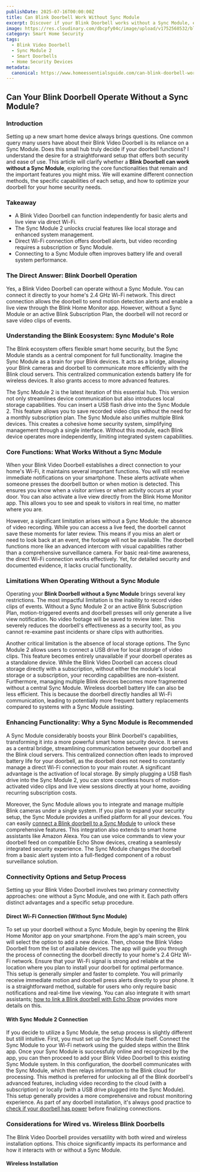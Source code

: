 ```yaml
---
publishDate: 2025-07-16T00:00:00Z
title: Can Blink Doorbell Work Without Sync Module
excerpt: Discover if your Blink Doorbell works without a Sync Module, exploring its capabilities and limitations for optimal smart home security.
image: https://res.cloudinary.com/dbcpfy04c/image/upload/v1752568532/blog_image_1752568532_upv4ai.webp
category: Smart Home Security
tags:
  - Blink Video Doorbell
  - Sync Module 2
  - Smart Doorbells
  - Home Security Devices
metadata:
  canonical: https://www.homeessentialsguide.com/can-blink-doorbell-work-without-sync-module
---
```


## Can Your Blink Doorbell Operate Without a Sync Module?

### Introduction
Setting up a new smart home device always brings questions. One common query many users have about their Blink Video Doorbell is its reliance on a Sync Module. Does this small hub truly decide if your doorbell functions? I understand the desire for a straightforward setup that offers both security and ease of use. This article will clarify whether a **Blink Doorbell can work without a Sync Module**, exploring the core functionalities that remain and the important features you might miss. We will examine different connection methods, the specific capabilities of each setup, and how to optimize your doorbell for your home security needs.

### Takeaway
*   A Blink Video Doorbell can function independently for basic alerts and live view via direct Wi-Fi.
*   The Sync Module 2 unlocks crucial features like local storage and enhanced system management.
*   Direct Wi-Fi connection offers doorbell alerts, but video recording requires a subscription or Sync Module.
*   Connecting to a Sync Module often improves battery life and overall system performance.

### The Direct Answer: Blink Doorbell Operation
Yes, a Blink Video Doorbell can operate without a Sync Module. You can connect it directly to your home's 2.4 GHz Wi-Fi network. This direct connection allows the doorbell to send motion detection alerts and enable a live view through the Blink Home Monitor app. However, without a Sync Module or an active Blink Subscription Plan, the doorbell will not record or save video clips of events.

### Understanding the Blink Ecosystem: Sync Module's Role
The Blink ecosystem offers flexible smart home security, but the Sync Module stands as a central component for full functionality. Imagine the Sync Module as a brain for your Blink devices. It acts as a bridge, allowing your Blink cameras and doorbell to communicate more efficiently with the Blink cloud servers. This centralized communication extends battery life for wireless devices. It also grants access to more advanced features.

The Sync Module 2 is the latest iteration of this essential hub. This version not only streamlines device communication but also introduces local storage capabilities. You can insert a USB flash drive into the Sync Module 2. This feature allows you to save recorded video clips without the need for a monthly subscription plan. The Sync Module also unifies multiple Blink devices. This creates a cohesive home security system, simplifying management through a single interface. Without this module, each Blink device operates more independently, limiting integrated system capabilities.

### Core Functions: What Works Without a Sync Module
When your Blink Video Doorbell establishes a direct connection to your home's Wi-Fi, it maintains several important functions. You will still receive immediate notifications on your smartphone. These alerts activate when someone presses the doorbell button or when motion is detected. This ensures you know when a visitor arrives or when activity occurs at your door. You can also activate a live view directly from the Blink Home Monitor app. This allows you to see and speak to visitors in real time, no matter where you are.

However, a significant limitation arises without a Sync Module: the absence of video recording. While you can access a live feed, the doorbell cannot save these moments for later review. This means if you miss an alert or need to look back at an event, the footage will not be available. The doorbell functions more like an advanced intercom with visual capabilities rather than a comprehensive surveillance camera. For basic real-time awareness, the direct Wi-Fi connection works effectively. Yet, for detailed security and documented evidence, it lacks crucial functionality.

### Limitations When Operating Without a Sync Module
Operating your **Blink Doorbell without a Sync Module** brings several key restrictions. The most impactful limitation is the inability to record video clips of events. Without a Sync Module 2 or an active Blink Subscription Plan, motion-triggered events and doorbell presses will only generate a live view notification. No video footage will be saved to review later. This severely reduces the doorbell's effectiveness as a security tool, as you cannot re-examine past incidents or share clips with authorities.

Another critical limitation is the absence of local storage options. The Sync Module 2 allows users to connect a USB drive for local storage of video clips. This feature becomes entirely unavailable if your doorbell operates as a standalone device. While the Blink Video Doorbell can access cloud storage directly with a subscription, without either the module's local storage or a subscription, your recording capabilities are non-existent. Furthermore, managing multiple Blink devices becomes more fragmented without a central Sync Module. Wireless doorbell battery life can also be less efficient. This is because the doorbell directly handles all Wi-Fi communication, leading to potentially more frequent battery replacements compared to systems with a Sync Module assisting.

### Enhancing Functionality: Why a Sync Module is Recommended
A Sync Module considerably boosts your Blink Doorbell's capabilities, transforming it into a more powerful smart home security device. It serves as a central bridge, streamlining communication between your doorbell and the Blink cloud servers. This centralized connection often leads to improved battery life for your doorbell, as the doorbell does not need to constantly manage a direct Wi-Fi connection to your main router. A significant advantage is the activation of local storage. By simply plugging a USB flash drive into the Sync Module 2, you can store countless hours of motion-activated video clips and live view sessions directly at your home, avoiding recurring subscription costs.

Moreover, the Sync Module allows you to integrate and manage multiple Blink cameras under a single system. If you plan to expand your security setup, the Sync Module provides a unified platform for all your devices. You can easily [connect a Blink doorbell to a Sync Module](https://homeessentialsguide.com/how-to-connect-blink-doorbell-to-sync-module) to unlock these comprehensive features. This integration also extends to smart home assistants like Amazon Alexa. You can use voice commands to view your doorbell feed on compatible Echo Show devices, creating a seamlessly integrated security experience. The Sync Module changes the doorbell from a basic alert system into a full-fledged component of a robust surveillance solution.

### Connectivity Options and Setup Process
Setting up your Blink Video Doorbell involves two primary connectivity approaches: one without a Sync Module, and one with it. Each path offers distinct advantages and a specific setup procedure.

#### Direct Wi-Fi Connection (Without Sync Module)
To set up your doorbell without a Sync Module, begin by opening the Blink Home Monitor app on your smartphone. From the app's main screen, you will select the option to add a new device. Then, choose the Blink Video Doorbell from the list of available devices. The app will guide you through the process of connecting the doorbell directly to your home's 2.4 GHz Wi-Fi network. Ensure that your Wi-Fi signal is strong and reliable at the location where you plan to install your doorbell for optimal performance. This setup is generally simpler and faster to complete. You will primarily receive immediate motion and doorbell press alerts directly to your phone. It is a straightforward method, suitable for users who only require basic notifications and real-time live viewing. You can also integrate it with smart assistants; [how to link a Blink doorbell with Echo Show](https://homeessentialsguide.com/how-to-link-blink-doorbell-with-echo-show) provides more details on this.

#### With Sync Module 2 Connection
If you decide to utilize a Sync Module, the setup process is slightly different but still intuitive. First, you must set up the Sync Module itself. Connect the Sync Module to your Wi-Fi network using the guided steps within the Blink app. Once your Sync Module is successfully online and recognized by the app, you can then proceed to add your Blink Video Doorbell to this existing Sync Module system. In this configuration, the doorbell communicates with the Sync Module, which then relays information to the Blink cloud for processing. This method is preferred for unlocking all of the Blink doorbell's advanced features, including video recording to the cloud (with a subscription) or locally (with a USB drive plugged into the Sync Module). This setup generally provides a more comprehensive and robust monitoring experience. As part of any doorbell installation, it's always good practice to [check if your doorbell has power](https://homeessentialsguide.com/how-to-check-if-doorbell-has-power) before finalizing connections.

### Considerations for Wired vs. Wireless Blink Doorbells
The Blink Video Doorbell provides versatility with both wired and wireless installation options. This choice significantly impacts its performance and how it interacts with or without a Sync Module.

#### Wireless Installation